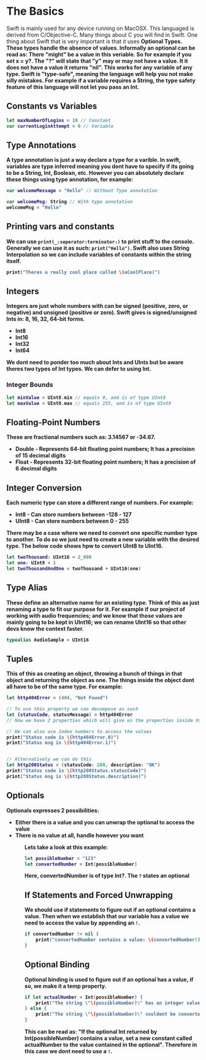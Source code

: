 # The Basics

Swift is mainly used for any device running on MacOSX. This languaged is derived from C/Objective-C. Many things about C you will find in Swift. One thing about Swift that is very important is that it uses <b>Optional Types<b>. These types handle the absence of values. Informally an optional can be read as: There "might" be a value in this veriable. So for example if you set x = y?. The "?" will state that "y" may or may not have a value. It it does not have a value it returns "nil". <b>This works for any variable of any type.</b> Swift is "type-safe", meaning the language will help you not make silly mistakes. For example if a variable requires a String, the type safety feature of this language will not let you pass an Int. <br>

## Constants vs Variables
```swift
let maxNumberOfLogins = 10 // Constant
var currentLoginAttempt = 0 // Variable
```

## Type Annotations
A type annotation is just a way declare a type for a varible. In swift, variables are type inferred meaning you dont have to specify if its going to be a String, Int, Boolean, etc. However you can absolutely declare these things using type annotation, for example:
```swift
var welcomeMessage = "Hello" // Without Type annotation

var welcomeMsg: String // With type annotation
welcomeMsg = "Hello"
```

## Printing vars and constants
We can use ```print(_:seperator:terminator:)``` to print stuff to the console. Generally we can use it as such: ```print("Hello")```. Swift also uses <b>String Interpolation</b> so we can include variables of constants within the string itself. 
```swift
print("Theres a really cool place called \(aCoolPlace)")
```

## Integers
Integers are just whole numbers with can be signed (positive, zero, or negative) and unsigned (positive or zero). Swift gives is signed/unsigned Ints in: 8, 16, 32, 64-bit forms. 
<ul>
    <li>Int8</li>
    <li>Int16</li>
    <li>Int32</li>
    <li>Int64</li>
</ul>

We dont need to ponder too much about Ints and UInts but be aware theres two types of Int types. We can defer to using Int. 

### Integer Bounds
```swift
let minValue = UInt8.min // equals 0, and is of type UInt8
let maxValue = UInt8.max // equals 255, and is of type UInt8
```

## Floating-Point Numbers
These are fractional numbers such as: 3.14567 or -34.67.
<ul>
    <li>Double - Represents 64-bit floating point numbers; It has a precision of 15 decimal digits</li>
    <li>Float - Represents 32-bit floating point numbers; It has a precision of 6 decimal digits</li>
</ul>

## Integer Conversion
Each numeric type can store a different range of numbers. For example:
<ul>
    <li>Int8 - Can store numbers between -128 - 127</li>
    <li>UInt8 - Can store numbers between 0 - 255</li>
</ul>

There may be a case where we need to convert one specific number type to another. To do so we just need to create a new variable with the desired type. The below code shows hpw to convert UInt8 to UInt16. 
```swift
let twoThousand: UInt16 = 2_000
let one: UInt8 = 1
let twoThousandAndOne = twoThousand + UInt16(one)
```

## Type Alias
These define an alternative name for an existing type. Think of this as just renaming a type to fit our purpose for it. For example if our project of working with audio frequencies; and we know that those values are mainly going to be kept in UInt16; we can rename UInt16 so that other devs know the context faster. 
```swift
typealias AudioSample = UInt16
```

## Tuples
This of this as creating an object, throwing a bunch of things in that object and returning the object as one. The things inside the object dont all have to be of the same type. For example:
```swift
let http404Error = (404, "Not Found")

// To use this property we can decompose as such
let (statusCode, statusMessage) = http404Error
// Now we have 2 properties which will give us the properties inside http404Error 

// We can also use index numbers to access the values
print("Status code is \(http404Error.0)")
print("Status msg is \(http404Error.1)")


// Alternatively we can do this 
let http200Status = (statusCode: 200, description: "OK")
print("Status code is \(http200Status.statusCode)")
print("Status msg is \(http200Status.description)")
```

## Optionals
Optionals expresses 2 possibilities:
    <ul>
        <li>Either there is a value and you can unwrap the optional to access the value</li>
        <li>There is no value at all, handle however you want</li>
    <ul>

Lets take a look at this example:
```swift
let possibleNumber = "123"
let convertedNumber = Int(possibleNumber)
```
Here, convertedNumber is of type Int?. The ```?``` states an optional


## If Statements and Forced Unwrapping
We should use if statements to figure out if an optional contains a value. Then when we establish that our variable has a value we need to access the value by appending an ```!```.
```swift
if convertedNumber != nil {
    print("convertedNumber contains a value: \(convertedNumber!)")
}
```

## Optional Binding
Optional binding is used to figure out if an optional has a value, if so, we make it a temp property. 


```swift
if let actualNumber = Int(possibleNumber) {
    print("The string \"\(possibleNumber)\" has an integer value of \(actualNumber)")
} else {
    print("The string \"\(possibleNumber)\" couldent be converted to an integer")
}
```

This can be read as: "If the optional Int returned by Int(possibleNumber) contains a value, set a new constant called actualNumber to the value contained in the optional". Therefore in this case we dont need to use a ```!```.

